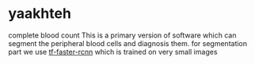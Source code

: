 # yaakhteh
complete blood count
This is a primary version of software which can segment the peripheral blood cells and diagnosis them.
for segmentation part we use [tf-faster-rcnn](https://github.com/endernewton/tf-faster-rc) which is trained on very small images
